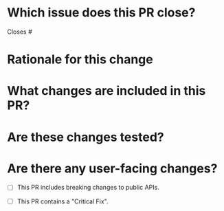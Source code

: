 # Which issue does this PR close?

<!--
Thanks for opening a pull request!
If this is your first pull request you can find detailed information on how 
to contribute here:
  * [New Contributor's Guide](https://arrow.apache.org/docs/dev/developers/guide/step_by_step/pr_lifecycle.html#reviews-and-merge-of-the-pull-request)
  * [Contributing Overview](https://arrow.apache.org/docs/dev/developers/overview.html)


If this is not a [minor PR](https://github.com/apache/arrow/blob/master/CONTRIBUTING.md#Minor-Fixes). Could you open an issue for this pull request on GitHub? https://github.com/apache/arrow/issues/new/choose

Opening GitHub issues ahead of time contributes to the [Openness](http://theapacheway.com/open/#:~:text=Openness%20allows%20new%20users%20the,must%20happen%20in%20the%20open.) of the Apache Arrow project.

Then could you also rename the pull request title in the following format?

    GH-${GITHUB_ISSUE_ID}: [${COMPONENT}] ${SUMMARY}

or

    MINOR: [${COMPONENT}] ${SUMMARY}

In the case of PARQUET issues on JIRA the title also supports:

    PARQUET-${JIRA_ISSUE_ID}: [${COMPONENT}] ${SUMMARY}

-->
Closes #

# Rationale for this change

<!--
 Why are you proposing this change? If this is already explained clearly in the issue then this section is not needed.
 Explaining clearly why changes are proposed helps reviewers understand your changes and offer better suggestions for fixes.  
-->

# What changes are included in this PR?

<!--
There is no need to duplicate the description in the issue here but it is sometimes worth providing a summary of the individual changes in this PR.
-->

# Are these changes tested?

<!--
We typically require tests for all PRs in order to:
1. Prevent the code from being accidentally broken by subsequent changes
2. Serve as another way to document the expected behavior of the code

If tests are not included in your PR, please explain why (for example, are they covered by existing tests)?
-->

# Are there any user-facing changes?

<!--
If there are user-facing changes then we may require documentation to be updated before approving the PR.
-->

<!--
If there are any breaking changes to public APIs, please check the box below:
-->
* [ ] This PR includes breaking changes to public APIs.
<!--
Check the box below if the changes fix either (a) a security vulnerability, (b) a bug that caused incorrect or invalid data to be produced, or (c) a bug that causes a crash (even when the API contract is upheld). We use this to highlight fixes to issues that may affect users without their knowledge. For this reason, fixing bugs that cause errors don't count, since those are usually obvious.
-->
* [ ] This PR contains a "Critical Fix".